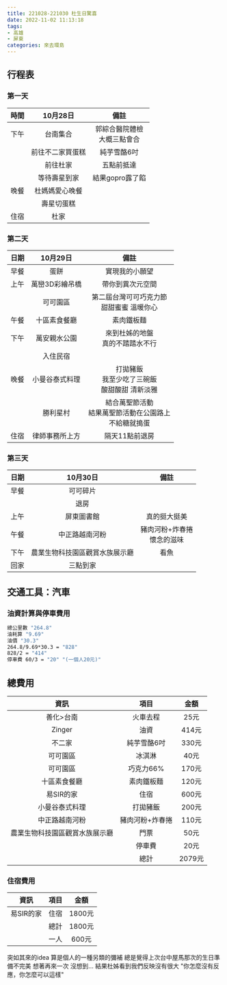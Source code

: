 ```yaml
---
title: 221028-221030 杜生日驚喜
date: 2022-11-02 11:13:18
tags: 
- 高雄
- 屏東
categories: 來去環島
---
```


## 行程表

<!--more-->

### 第一天
|時間|10月28日|備註|
|:-:|:----:|:--:|
|下午|台南集合|郭綜合醫院體檢<br>大概三點會合|
||前往不二家買蛋糕|純芋雪酪6吋|
||前往杜家|五點前抵達|
||等待壽星到家|結果gopro露了餡|
|晚餐|杜媽媽愛心晚餐|
||壽星切蛋糕|
|住宿|杜家|

### 第二天 
|日期|10月29日|備註|
|:--:|:---:|:--:|
|早餐|蛋餅|實現我的小願望|
|上午|萬巒3D彩繪吊橋|帶你到異次元空間|
||可可園區|第二屆台灣可可巧克力節<br>甜甜蜜蜜 溫暖你心|
|午餐|十區素食餐廳|素肉鐵板麵|
|下午|萬安親水公園|來到杜姊的地盤<br>真的不踏踏水不行|
||入住民宿||
|晚餐|小曼谷泰式料理|打拋豬飯<br>我至少吃了三碗飯<br>酸甜酸甜 清新淡雅|
||勝利星村|結合萬聖節活動<br>結果萬聖節活動在公園路上<br>不給糖就搗蛋|
|住宿|律師事務所上方|隔天11點前退房|

### 第三天 
|日期|10月30日|備註|
|:--:|:---:|:--:|
|早餐|可可碎片||
||退房||
|上午|屏東圖書館|真的挺大挺美|
|午餐|中正路越南河粉|豬肉河粉+炸春捲<br>懷念的滋味|
|下午|農業生物科技園區觀賞水族展示廳|看魚|
|回家|三點到家||

## 交通工具：汽車

### 油資計算與停車費用

```bash
總公里數 "264.8"
油耗算 "9.69"
油價 "30.3"
264.8/9.69*30.3 = "828" 
828/2 = "414"
停車費 60/3 = "20" "(一個人20元)"
```
## 總費用
|資訊|項目|金額|
|:--:|:--:|:--:|
|善化>台南|火車去程|25元|
|Zinger|油資|414元|
|不二家|純芋雪酪6吋|330元|
|可可園區|冰淇淋|40元|
|可可園區|巧克力66%|170元|
|十區素食餐廳|素肉鐵板麵|120元|
|易SIR的家|住宿|600元|
|小曼谷泰式料理|打拋豬飯|200元|
|中正路越南河粉|豬肉河粉+炸春捲|110元|
|農業生物科技園區觀賞水族展示廳|門票|50元|
||停車費|20元|
||總計|2079元|

### 住宿費用
|資訊|項目|金額|
|:--:|:--:|:--:|
|易SIR的家|住宿|1800元|
||總計|1800元|
||一人|600元|

突如其來的idea 算是個人的一種另類的彌補
總是覺得上次台中屋馬那次的生日準備不完美
想著再來一次
沒想到...
結果杜姊看到我們反映沒有很大
"你怎麼沒有反應，你怎麼可以這樣"
